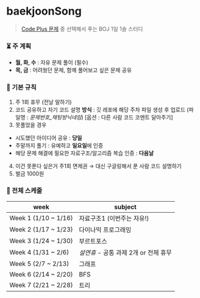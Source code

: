 # baekjoonSong

> [Code Plus 문제](https://code.plus/course/41) 중 선택해서 푸는 BOJ 1일 1솔 스터디

### ⏳ 주 계획 

- **월, 화, 수** : 자유 문제 풀이 (필수) 
- **목, 금** : 어려웠던 문제, 함께 풀어보고 싶은 문제 공유 

### 📌 기본 규칙 

1. 주 1회 휴무 (전날 말하기) 
2. 코드 공유하고 자기 코드 설명 
  **방식** : 깃 레포에 해당 주차 파일 생성 후 업로드 (파일명 : *문제번호_채팅방닉네임*)
  [옵션 : 다른 사람 코드 코멘트 달아주기]
3. 못풀었을 경우 
- 시도했던 아이디어 공유 : **당일**
- 주말까지 풀기 : 유예하고 **일요일**에 인증 
- 해당 문제 해결에 필요한 자료구조/알고리즘 복습 인증 : **다음날**  
4. 이건 못푼다 싶은거 주1회 면제권 
  → 대신 구글링해서 푼 사람 코드 설명하기 
5. 벌금 1000원  

### 📆 전체 스케줄 
| week | subject |
|---|---|
|Week 1 (1/10 ~ 1/16)|자료구조1 (이번주는 자유!)|
|Week 2 (1/17 ~ 1/23)|다이나믹 프로그래밍|
|Week 3 (1/24 ~ 1/30)|부르트포스|
|Week 4 (1/31 ~ 2/6)|*설연휴* - 공통 과제 2개 or 전체 휴무|
|Week 5 (2/7 ~ 2/13)|그래프|
|Week 6 (2/14 ~ 2/20)|BFS|
|Week 7 (2/21 ~ 2/28)|트리|

